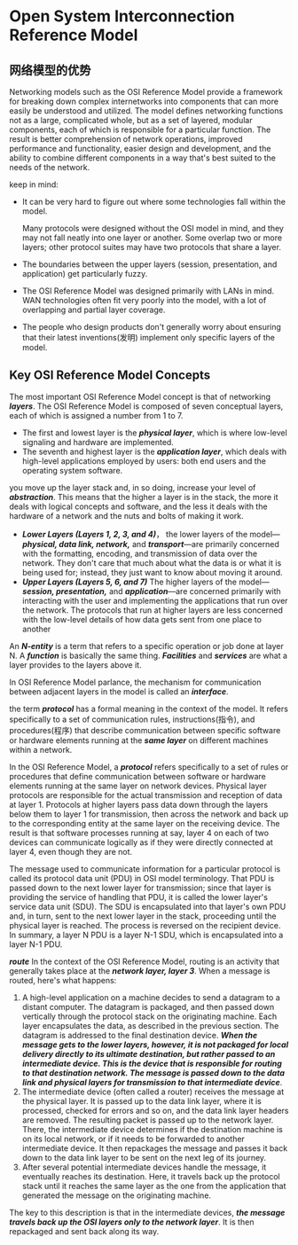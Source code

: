 # Open System Interconnection Reference Model

## 网络模型的优势

Networking models such as the OSI Reference Model provide a framework for breaking down complex internetworks into components that can more easily be understood and utilized. The model defines networking functions not as a large, complicated whole, but as a set of layered, modular components, each of which is responsible for a particular function. The result is better comprehension of network operations, improved performance and functionality, easier design and development, and the ability to combine different components in a way that's best suited to the needs of the network.

keep in mind:
* It can be very hard to figure out where some technologies fall within the model.

  Many protocols were designed without the OSI model in mind, and they may not fall neatly into one layer or another. Some overlap two or more layers; other protocol suites may have two protocols that share a layer.
* The boundaries between the upper layers (session, presentation, and application) get particularly fuzzy.
* The OSI Reference Model was designed primarily with LANs in mind. WAN technologies often fit very poorly into the model, with a lot of overlapping and partial layer coverage.
* The people who design products don't generally worry about ensuring that their latest inventions(发明) implement only specific layers of the model.

## Key OSI Reference Model Concepts

The most important OSI Reference Model concept is that of networking ***layers***. The OSI Reference Model is composed of seven conceptual layers, each of which is assigned a number from 1 to 7.
* The first and lowest layer is the ***physical layer***, which is where low-level signaling and hardware are implemented.
* The seventh and highest layer is the ***application layer***, which deals with high-level applications employed by users: both end users and the operating system software.

you move up the layer stack and, in so doing, increase your level of ***abstraction***. This means that the higher a layer is in the stack, the more it deals with logical concepts and software, and the less it deals with the hardware of a network and the nuts and bolts of making it work.

* ***Lower Layers (Layers 1, 2, 3, and 4)***， the lower layers of the model—***physical, data link, network,*** and ***transport***—are primarily concerned with the formatting, encoding, and transmission of data over the network. They don't care that much about what the data is or what it is being used for; instead, they just want to know about moving it around.
* ***Upper Layers (Layers 5, 6, and 7)*** The higher layers of the model—***session, presentation,*** and ***application***—are concerned primarily with interacting with the user and implementing the applications that run over the network. The protocols that run at higher layers are less concerned with the low-level details of how data gets sent from one place to another

An ***N-entity*** is a term that refers to a specific operation or job done at layer N. A ***function*** is basically the same thing. ***Facilities*** and ***services*** are what a layer provides to the layers above it.

In OSI Reference Model parlance, the mechanism for communication between adjacent layers in the model is called an ***interface***.

the term ***protocol*** has a formal meaning in the context of the model. It refers specifically to a set of communication rules, instructions(指令), and procedures(程序) that describe communication between specific software or hardware elements running at the ***same layer*** on different machines within a network.

In the OSI Reference Model, a ***protocol*** refers specifically to a set of rules or procedures that define communication between software or hardware elements running at the same layer on network devices. Physical layer protocols are responsible for the actual transmission and reception of data at layer 1. Protocols at higher layers pass data down through the layers below them to layer 1 for transmission, then across the network and back up to the corresponding entity at the same layer on the receiving device. The result is that software processes running at say, layer 4 on each of two devices can communicate logically as if they were directly connected at layer 4, even though they are not.

The message used to communicate information for a particular protocol is called its protocol data unit (PDU) in OSI model terminology. That PDU is passed down to the next lower layer for transmission; since that layer is providing the service of handling that PDU, it is called the lower layer's service data unit (SDU). The SDU is encapsulated into that layer's own PDU and, in turn, sent to the next lower layer in the stack, proceeding until the physical layer is reached. The process is reversed on the recipient device. In summary, a layer N PDU is a layer N-1 SDU, which is encapsulated into a layer N-1 PDU.

***route***
In the context of the OSI Reference Model, routing is an activity that generally takes place at the ***network layer, layer 3***. When a message is routed, here's what happens:
1. A high-level application on a machine decides to send a datagram to a distant computer. The datagram is packaged, and then passed down vertically through the protocol stack on the originating machine. Each layer encapsulates the data, as described in the previous section. The datagram is addressed to the final destination device. ***When the message gets to the lower layers, however, it is not packaged for local delivery directly to its ultimate destination, but rather passed to an intermediate device. This is the device that is responsible for routing to that destination network. The message is passed down to the data link and physical layers for transmission to that intermediate device***.
2. The intermediate device (often called a router) receives the message at the physical layer. It is passed up to the data link layer, where it is processed, checked for errors and so on, and the data link layer headers are removed. The resulting packet is passed up to the network layer. There, the intermediate device determines if the destination machine is on its local network, or if it needs to be forwarded to another intermediate device. It then repackages the message and passes it back down to the data link layer to be sent on the next leg of its journey.
3. After several potential intermediate devices handle the message, it eventually reaches its destination. Here, it travels back up the protocol stack until it reaches the same layer as the one from the application that generated the message on the originating machine.

The key to this description is that in the intermediate devices, ***the message travels back up the OSI layers only to the network layer***. It is then repackaged and sent back along its way. 
